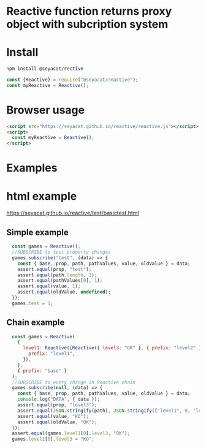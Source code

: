 # Reactive function returns proxy object with subcription system

# Install

```bash
npm install @seyacat/rective
```

```js
const {Reactive} = require("@seyacat/reactive");
const myReactive = Reactive();
```

# Browser usage

```html
<script src="https://seyacat.github.io/reactive/reactive.js"></script>
<script>
  const myReactive = Reactive();
</script>
```

# Examples

# html example
https://seyacat.github.io/reactive/test/basictest.html

## Simple example
```js
  const games = Reactive();
  //SUBSCRIBE to test property changes
  games.subscribe("test", (data) => {
    const { base, prop, path, pathValues, value, oldValue } = data;
    assert.equal(prop, "test");
    assert.equal(path.length, 1);
    assert.equal(pathValues[0], 1);
    assert.equal(value, 1);
    assert.equal(oldValue, undefined);
  });
  games.test = 1;
```
## Chain example
```js
  const games = Reactive(
    {
      level1: Reactive([Reactive({ level3: "OK" }, { prefix: "level2" })], {
        prefix: "level1",
      }),
    },
    { prefix: "base" }
  );
  //SUBSCRIBE to every change in Reactive chain
  games.subscribe(null, (data) => {
    const { base, prop, path, pathValues, value, oldValue } = data;
    console.log("DATA", { data });
    assert.equal(prop, "level3");
    assert.equal(JSON.stringify(path), JSON.stringify(["level1", 0, "level3"]));
    assert.equal(value, "KO");
    assert.equal(oldValue, "OK");
  });
  assert.equal(games.level1[0].level3, "OK");
  games.level1[0].level3 = "KO";
```